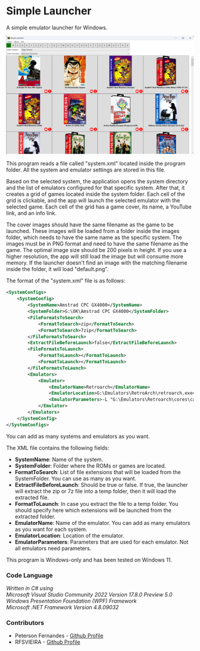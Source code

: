 # Simple Launcher

A simple emulator launcher for Windows.

![Screenshot](screenshot.png)

This program reads a file called "system.xml" located inside the program folder. All the system and emulator settings are stored in this file.

Based on the selected system, the application opens the system directory and the list of emulators configured for that specific system. After that, it creates a grid of games located inside the system folder. Each cell of the grid is clickable, and the app will launch the selected emulator with the selected game. Each cell of the grid has a game cover, its name, a YouTube link, and an info link.

The cover images should have the same filename as the game to be launched. These images will be loaded from a folder inside the images folder, which needs to have the same name as the specific system. The images must be in PNG format and need to have the same filename as the game. The optimal image size should be 200 pixels in height. If you use a higher resolution, the app will still load the image but will consume more memory. If the launcher doesn't find an image with the matching filename inside the folder, it will load "default.png".

The format of the "system.xml" file is as follows:

```xml
<SystemConfigs>
    <SystemConfig>
        <SystemName>Amstrad CPC GX4000</SystemName>
        <SystemFolder>G:\OK\Amstrad CPC GX4000</SystemFolder>
        <FileFormatsToSearch>
            <FormatToSearch>zip</FormatToSearch>
            <FormatToSearch>7zip</FormatToSearch>
        </FileFormatsToSearch>
        <ExtractFileBeforeLaunch>false</ExtractFileBeforeLaunch>
        <FileFormatsToLaunch>
            <FormatToLaunch></FormatToLaunch>
            <FormatToLaunch></FormatToLaunch>
        </FileFormatsToLaunch>
        <Emulators>
            <Emulator>
                <EmulatorName>Retroarch</EmulatorName>
                <EmulatorLocation>G:\Emulators\RetroArch\retroarch.exe</EmulatorLocation>
                <EmulatorParameters>-L "G:\Emulators\Retroarch\cores\cap32_libretro.dll" -c "G:\Emulators\Retroarch\Config.cfg" -f</EmulatorParameters>
            </Emulator>
        </Emulators>
    </SystemConfig>
</SystemConfigs>
```

You can add as many systems and emulators as you want.

The XML file contains the following fields:

- **SystemName**: Name of the system.
- **SystemFolder**: Folder where the ROMs or games are located.
- **FormatToSearch**: List of file extensions that will be loaded from the SystemFolder. You can use as many as you want.
- **ExtractFileBeforeLaunch**: Should be true or false. If true, the launcher will extract the zip or 7z file into a temp folder, then it will load the extracted file.
- **FormatToLaunch**: In case you extract the file to a temp folder. You should specify here which extensions will be launched from the extracted folder.
- **EmulatorName**: Name of the emulator. You can add as many emulators as you want for each system.
- **EmulatorLocation**: Location of the emulator.
- **EmulatorParameters**: Parameters that are used for each emulator. Not all emulators need parameters.

This program is Windows-only and has been tested on Windows 11.

### Code Language
*Written in C# using<br>
Microsoft Visual Studio Community 2022 Version 17.8.0 Preview 5.0<br>
Windows Presentation Foundation (WPF) Framework<br>
Microsoft .NET Framework Version 4.8.09032*

### Contributors
- Peterson Fernandes - [Github Profile](https://github.com/drpetersonfernandes)
- RFSVIEIRA - [Github Profile](https://github.com/RFSVIEIRA)
